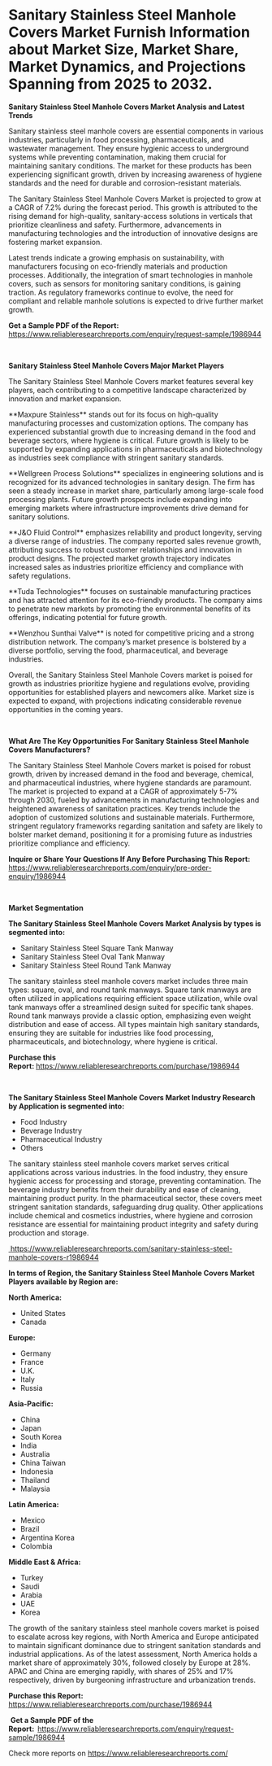 <p><h1>Sanitary Stainless Steel Manhole Covers Market Furnish Information about Market Size, Market Share, Market Dynamics, and Projections Spanning from 2025 to 2032.</h1></p><p><strong>Sanitary Stainless Steel Manhole Covers Market Analysis and Latest Trends</strong></p>
<p><p>Sanitary stainless steel manhole covers are essential components in various industries, particularly in food processing, pharmaceuticals, and wastewater management. They ensure hygienic access to underground systems while preventing contamination, making them crucial for maintaining sanitary conditions. The market for these products has been experiencing significant growth, driven by increasing awareness of hygiene standards and the need for durable and corrosion-resistant materials.</p><p>The Sanitary Stainless Steel Manhole Covers Market is projected to grow at a CAGR of 7.2% during the forecast period. This growth is attributed to the rising demand for high-quality, sanitary-access solutions in verticals that prioritize cleanliness and safety. Furthermore, advancements in manufacturing technologies and the introduction of innovative designs are fostering market expansion. </p><p>Latest trends indicate a growing emphasis on sustainability, with manufacturers focusing on eco-friendly materials and production processes. Additionally, the integration of smart technologies in manhole covers, such as sensors for monitoring sanitary conditions, is gaining traction. As regulatory frameworks continue to evolve, the need for compliant and reliable manhole solutions is expected to drive further market growth.</p></p>
<p><strong>Get a Sample PDF of the Report:&nbsp;</strong> <a href="https://www.reliableresearchreports.com/enquiry/request-sample/1986944?utm_campaign=2241&utm_medium=2&utm_source=Github&utm_content=ia&utm_term=02032025&utm_id=sanitary-stainless-steel-manhole-covers">https://www.reliableresearchreports.com/enquiry/request-sample/1986944</a></p>
<p>&nbsp;</p>
<p><strong>Sanitary Stainless Steel Manhole Covers Major Market Players</strong></p>
<p><p>The Sanitary Stainless Steel Manhole Covers market features several key players, each contributing to a competitive landscape characterized by innovation and market expansion. </p><p>**Maxpure Stainless** stands out for its focus on high-quality manufacturing processes and customization options. The company has experienced substantial growth due to increasing demand in the food and beverage sectors, where hygiene is critical. Future growth is likely to be supported by expanding applications in pharmaceuticals and biotechnology as industries seek compliance with stringent sanitary standards.</p><p>**Wellgreen Process Solutions** specializes in engineering solutions and is recognized for its advanced technologies in sanitary design. The firm has seen a steady increase in market share, particularly among large-scale food processing plants. Future growth prospects include expanding into emerging markets where infrastructure improvements drive demand for sanitary solutions.</p><p>**J&O Fluid Control** emphasizes reliability and product longevity, serving a diverse range of industries. The company reported sales revenue growth, attributing success to robust customer relationships and innovation in product designs. The projected market growth trajectory indicates increased sales as industries prioritize efficiency and compliance with safety regulations.</p><p>**Tuda Technologies** focuses on sustainable manufacturing practices and has attracted attention for its eco-friendly products. The company aims to penetrate new markets by promoting the environmental benefits of its offerings, indicating potential for future growth.</p><p>**Wenzhou Sunthai Valve** is noted for competitive pricing and a strong distribution network. The company’s market presence is bolstered by a diverse portfolio, serving the food, pharmaceutical, and beverage industries.</p><p>Overall, the Sanitary Stainless Steel Manhole Covers market is poised for growth as industries prioritize hygiene and regulations evolve, providing opportunities for established players and newcomers alike. Market size is expected to expand, with projections indicating considerable revenue opportunities in the coming years.</p></p>
<p>&nbsp;</p>
<p><strong>What Are The Key Opportunities For Sanitary Stainless Steel Manhole Covers Manufacturers?</strong></p>
<p><p>The Sanitary Stainless Steel Manhole Covers market is poised for robust growth, driven by increased demand in the food and beverage, chemical, and pharmaceutical industries, where hygiene standards are paramount. The market is projected to expand at a CAGR of approximately 5-7% through 2030, fueled by advancements in manufacturing technologies and heightened awareness of sanitation practices. Key trends include the adoption of customized solutions and sustainable materials. Furthermore, stringent regulatory frameworks regarding sanitation and safety are likely to bolster market demand, positioning it for a promising future as industries prioritize compliance and efficiency.</p></p>
<p><strong>Inquire or Share Your Questions If Any Before Purchasing This Report:</strong> <a href="https://www.reliableresearchreports.com/enquiry/pre-order-enquiry/1986944?utm_campaign=2241&utm_medium=2&utm_source=Github&utm_content=ia&utm_term=02032025&utm_id=sanitary-stainless-steel-manhole-covers">https://www.reliableresearchreports.com/enquiry/pre-order-enquiry/1986944</a></p>
<p>&nbsp;</p>
<p><strong>Market Segmentation</strong></p>
<p><strong>The Sanitary Stainless Steel Manhole Covers Market Analysis by types is segmented into:</strong></p>
<p><ul><li>Sanitary Stainless Steel Square Tank Manway</li><li>Sanitary Stainless Steel Oval Tank Manway</li><li>Sanitary Stainless Steel Round Tank Manway</li></ul></p>
<p><p>The sanitary stainless steel manhole covers market includes three main types: square, oval, and round tank manways. Square tank manways are often utilized in applications requiring efficient space utilization, while oval tank manways offer a streamlined design suited for specific tank shapes. Round tank manways provide a classic option, emphasizing even weight distribution and ease of access. All types maintain high sanitary standards, ensuring they are suitable for industries like food processing, pharmaceuticals, and biotechnology, where hygiene is critical.</p></p>
<p><strong>Purchase this Report:&nbsp;</strong><a href="https://www.reliableresearchreports.com/purchase/1986944?utm_campaign=2241&utm_medium=2&utm_source=Github&utm_content=ia&utm_term=02032025&utm_id=sanitary-stainless-steel-manhole-covers">https://www.reliableresearchreports.com/purchase/1986944</a></p>
<p>&nbsp;</p>
<p><strong>The Sanitary Stainless Steel Manhole Covers Market Industry Research by Application is segmented into:</strong></p>
<p><ul><li>Food Industry</li><li>Beverage Industry</li><li>Pharmaceutical Industry</li><li>Others</li></ul></p>
<p><p>The sanitary stainless steel manhole covers market serves critical applications across various industries. In the food industry, they ensure hygienic access for processing and storage, preventing contamination. The beverage industry benefits from their durability and ease of cleaning, maintaining product purity. In the pharmaceutical sector, these covers meet stringent sanitation standards, safeguarding drug quality. Other applications include chemical and cosmetics industries, where hygiene and corrosion resistance are essential for maintaining product integrity and safety during production and storage.</p></p>
<p><a href="https://www.reliableresearchreports.com/sanitary-stainless-steel-manhole-covers-r1986944?utm_campaign=2241&utm_medium=2&utm_source=Github&utm_content=ia&utm_term=02032025&utm_id=sanitary-stainless-steel-manhole-covers">&nbsp;https://www.reliableresearchreports.com/sanitary-stainless-steel-manhole-covers-r1986944</a></p>
<p><strong>In terms of Region, the Sanitary Stainless Steel Manhole Covers Market Players available by Region are:</strong></p>
<p>
    <p> <strong> North America: </strong>
        <ul>
            <li>United States</li>
            <li>Canada</li>
        </ul>
        </p> 
    <p> <strong> Europe: </strong>
        <ul>
            <li>Germany</li>
            <li>France</li>
            <li>U.K.</li>
            <li>Italy</li>
            <li>Russia</li>
        </ul>
        </p> 
    <p> <strong> Asia-Pacific: </strong>
        <ul>
            <li>China</li>
            <li>Japan</li>
            <li>South Korea</li>
            <li>India</li>
            <li>Australia</li>
            <li>China Taiwan</li>
            <li>Indonesia</li>
            <li>Thailand</li>
            <li>Malaysia</li>
        </ul>
        </p> 
    <p> <strong> Latin America: </strong>
        <ul>
            <li>Mexico</li>
            <li>Brazil</li>
            <li>Argentina Korea</li>
            <li>Colombia</li>
        </ul>
        </p> 
    <p> <strong> Middle East & Africa: </strong>
        <ul>
            <li>Turkey</li>
            <li>Saudi</li>
            <li>Arabia</li>
            <li>UAE</li>
            <li>Korea</li>
        </ul>
    </p>
    </p>
<p><p>The growth of the sanitary stainless steel manhole covers market is poised to escalate across key regions, with North America and Europe anticipated to maintain significant dominance due to stringent sanitation standards and industrial applications. As of the latest assessment, North America holds a market share of approximately 30%, followed closely by Europe at 28%. APAC and China are emerging rapidly, with shares of 25% and 17% respectively, driven by burgeoning infrastructure and urbanization trends.</p></p>
<p><strong>Purchase this Report: </strong><a href="https://www.reliableresearchreports.com/purchase/1986944?utm_campaign=2241&utm_medium=2&utm_source=Github&utm_content=ia&utm_term=02032025&utm_id=sanitary-stainless-steel-manhole-covers">https://www.reliableresearchreports.com/purchase/1986944</a></p>
<p>&nbsp;<strong>Get a Sample PDF of the Report:&nbsp;&nbsp;</strong><a href="https://www.reliableresearchreports.com/enquiry/request-sample/1986944?utm_campaign=2241&utm_medium=2&utm_source=Github&utm_content=ia&utm_term=02032025&utm_id=sanitary-stainless-steel-manhole-covers">https://www.reliableresearchreports.com/enquiry/request-sample/1986944</a></p>
<p><strong></strong></p>
<p>Check more reports on <a href="https://www.reliableresearchreports.com/?utm_campaign=2241&utm_medium=2&utm_source=Github&utm_content=ia&utm_term=02032025&utm_id=sanitary-stainless-steel-manhole-covers">https://www.reliableresearchreports.com/</a></p>
